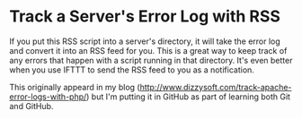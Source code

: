 # Track a Server's Error Log with RSS

If you put this RSS script into a server's directory, it will take the error log and convert it into an RSS feed for you. This is a great way to keep track of any errors that happen with a script running in that directory. It's even better when you use IFTTT to send the RSS feed to you as a notification.

This originally appeard in my blog (http://www.dizzysoft.com/track-apache-error-logs-with-php/) but I'm putting it in GitHub as part of learning both Git and GitHub.